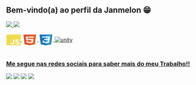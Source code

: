 ## Bem-vindo(a) ao perfil da Janmelon 😁

 <div>
   <a href="https://github.com/Janmelon-Designer">
   <img height="180em" src="https://github-readme-stats.vercel.app/api?username=Janmelon-Designer&show_icons=true&theme=tokyonight&include_all_commits=true&count_private=true"/>
   <img height="180em" src="https://github-readme-stats.vercel.app/api/top-langs/?username=Janmelon-Designer&layout=compact&langs_count=6&theme=tokyonight"/>
</div>
    
<div style="display: inline_block"><br>
  <img align="center" alt="Js" height="30" width="40" src="https://raw.githubusercontent.com/devicons/devicon/master/icons/javascript/javascript-plain.svg">
  <img align="center" alt="HTML" height="30" width="40" src="https://raw.githubusercontent.com/devicons/devicon/master/icons/html5/html5-original.svg">
  <img align="center" alt="CSS" height="30" width="40" src="https://raw.githubusercontent.com/devicons/devicon/master/icons/css3/css3-original.svg">
  <img align="center" alt="unity" height="30" width="40" src="https://cdn.jsdelivr.net/gh/devicons/devicon@latest/icons/unity/unity-original.svg" />
</div>
 
<br>
 
### Me segue nas redes sociais para saber mais do meu Trabalho!!
 
<div> 
  <a href="https://www.youtube.com/@Janmelon" target="_blank"><img src="https://img.shields.io/badge/YouTube-FF0000?style=for-the-badge&logo=youtube&logoColor=white" target="_blank"></a>
  <a href="https://instagram.com/janmelon_art" target="_blank"><img src="https://img.shields.io/badge/-Instagram-%23E4405F?style=for-the-badge&logo=instagram&logoColor=white" target="_blank"></a>
 <a href="https://www.twitch.tv/janmelon" target="_blank"><img src="https://img.shields.io/badge/Twitch-%239146FF?style=for-the-badge&logo=twitch&logoColor=blue" target="_blank"></a> 
  <a href = "potedemeloficial24@gmail.com"><img src="https://img.shields.io/badge/-Gmail-%23333?style=for-the-badge&logo=gmail&logoColor=white" target="_blank"></a>
</div>
